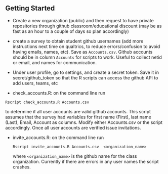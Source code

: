 ## Getting Started

* Create a new organization (public) and then request to have private
  repositories through github classroom/educational discount  (may be
  as fast as an hour to a couple of days so plan accordingly)

* create a survey to obtain student github usernames (add more
  instructions next time on qualtrics, to reduce errors/confusion to
  avoid having emails, names, etc).  Save as
  `Accounts.csv`.   Github accounts should be in column `Accounts` for
  scripts to work.  Useful to collect netid or email, and names for
  communication. 

* Under user profile, go to settings, and create a secret token.  Save
  it in secret/github_token so that the R scripts can access the
  github API to add  users, teams, etc

* check_accounts.R:  on the command line run

 `Rscript check_accounts.R Accounts.csv`

to determine if all user accounts are valid github accounts.  This
script assumes that the survey had variables for first name (First),
last name (Last), Email, Account as columns.  Modify either
Accounts.csv or the script accordingly.   Once all user accounts are
verified issue invitations.

* invite_accounts.R:   on the command line run

  `Rscript invite_accounts.R Accounts.csv  <organization_name>`
  
  where `<organization_name>` is the github name for the class
  organization.   Currently if there are errors in any user names the
  script crashes.


  
